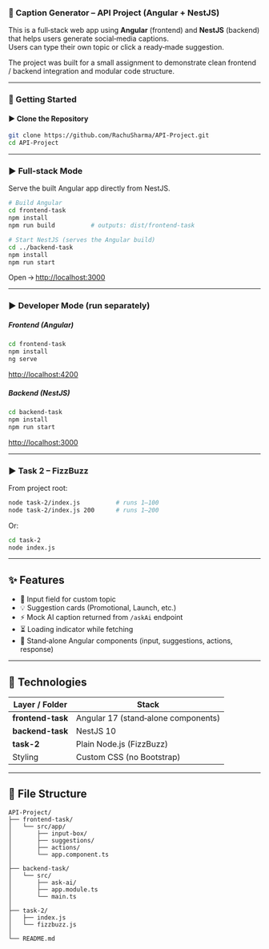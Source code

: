 ### 📸 Caption Generator – API Project (Angular + NestJS)

This is a full‑stack web app using **Angular** (frontend) and **NestJS** (backend) that helps users generate social‑media captions.  
Users can type their own topic or click a ready‑made suggestion.

The project was built for a small assignment to demonstrate clean frontend / backend integration and modular code structure.

---

### 🚀 Getting Started

#### ▶️ Clone the Repository
```bash
git clone https://github.com/RachuSharma/API-Project.git
cd API-Project
```

---

### ▶️ Full‑stack Mode  
Serve the built Angular app directly from NestJS.
```bash
# Build Angular
cd frontend-task
npm install
npm run build          # outputs: dist/frontend-task

# Start NestJS (serves the Angular build)
cd ../backend-task
npm install
npm run start
```
Open → <http://localhost:3000>

---

### ▶️ Developer Mode (run separately)

##### Frontend (Angular)
```bash
cd frontend-task
npm install
ng serve
```
<http://localhost:4200>

##### Backend (NestJS)
```bash
cd backend-task
npm install
npm run start
```
<http://localhost:3000>

---

### ▶️ Task 2 – FizzBuzz
From project root:
```bash
node task-2/index.js          # runs 1–100
node task-2/index.js 200      # runs 1–200
```
Or:
```bash
cd task-2
node index.js
```

---

## ✨ Features
- 📝 Input field for custom topic  
- 💡 Suggestion cards (Promotional, Launch, etc.)  
- ⚡ Mock AI caption returned from `/askAi` endpoint  
- ⏳ Loading indicator while fetching  
- 🧩 Stand‑alone Angular components (input, suggestions, actions, response)  

---

## 🧩 Technologies
| Layer / Folder | Stack |
|----------------|-------|
| **frontend-task** | Angular 17 (stand‑alone components) |
| **backend-task**  | NestJS 10 |
| **task-2**        | Plain Node.js (FizzBuzz) |
| Styling           | Custom CSS (no Bootstrap) |

---

## 📂 File Structure
```plaintext
API-Project/
├── frontend-task/
│   └── src/app/
│       ├── input-box/
│       ├── suggestions/
│       ├── actions/
│       └── app.component.ts
│
├── backend-task/
│   └── src/
│       ├── ask-ai/
│       ├── app.module.ts
│       └── main.ts
│
├── task-2/
│   ├── index.js
│   └── fizzbuzz.js
│
└── README.md
```
